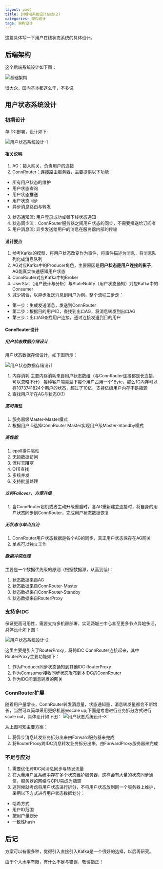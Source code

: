 ```yaml
---
layout: post
title: IM后端系统设计总结(2)
categories: 架构设计
tags: 架构设计
--- 
```


这篇具体写一下用户在线状态系统的具体设计。

## 后端架构  

这个后端系统设计如下图：

![基础架构](../image/im-arch.png)

很大众，国内基本都这么干，不多说

## 用户状态系统设计

### 初期设计 

单IDC部署，设计如下: 

![用户状态系统设计-1](../image/user-state-flow-1.png)

#### 相关说明
1. AG：接入网关，负责用户的连接
2. ConnRouter：连接路由服务器，主要提供以下功能：
* 所有用户状态的维护 
* 用户状态查询
* 用户状态推送
* 用户状态同步
* 异步消息路由与转发
3. 状态通知流: 用户登录成功或者下线状态通知 
4. 状态同步流：ConnRouter服务器之间用户状态的同步，不需要推送给订阅者  
5. 用户消息流: 异步发送给用户的消息在服务器内部的传输 

#### 设计要点 

1. 参考Kafka的模型，将用户状态改变作为事件，将事件描述为消息，将消息队列化成消息队列 
2. AG对应Kafka中的Producer角色，主要原因是**用户状态是用户连接的影子**，AG能真实快速感知用户状态 
3. ConnRouter对应Kafka中的Broker 
4. UserStat（用户统计与分析）与StateNotify（用户状态通知）对应Kafka中的Consumer
5. 减少耦合，以异步发送消息到用户为例，整个流程三步走：
* 第一步：生成发送消息，发送到ConnRouter  
* 第二步：根据目的用户ID，查找到出口AG，将消息转发到出口AG 
* 第三步：出口AG查找用户连接，通过连接发送到目的用户  


#### ConnRouter设计 

##### 用户状态数据存储设计

用户状态数据存储设计，如下图所示：

![用户状态数据存储设计](../image/user-state-router-data.png)


1. 内存消耗 
主要内存消耗来自用户状态数组（与ConnRouter连接都是长连接，可以忽略不计）
每种客户端类型下每个用户占用一个1Byte，那么1G内存可以存1073741824个用户的状态，超过了10亿，支持亿级用户内存不是瓶颈  
2. 查找用户所在AG与状态O(1)   

##### 高可用性 

1. 服务器级Master-Master模式 
2. 根据用户ID选择ConnRouter Master实现用户级Master-Standby模式 

##### 高性能

1. epoll事件驱动  
2. 无锁数据访问
3. 流程无阻塞 
4. O(1)查找 
5. 多核并发  
6. 支持批量处理 

##### 支持Failover，方便升级

1. 当ConnRouter宕机或者主动升级重启时，各AG重新建立连接时，将自身的用户状态同步到ConnRouter，完成用户状态数据恢复 

##### 无状态与单点自治 

1. ConnRouter用户状态数据是各个AG的同步，真正用户状态保存在AG网关
2. 单点可以独立工作 

##### 数据冲突处理

主要是一个数据优先级的原则（根据数据源，从高到低）：

1. 状态数据来自AG 
2. 状态数据来自ConnRouter-Master  
3. 状态数据来自ConnRouter-Standby
4. 状态数据来自RouterProxy 

### 支持多IDC

保证更高可用性，需要支持多机房部署，实现两城三中心甚至更多节点异地多活，具体设计如下图：

![用户状态系统设计-2](../image/user-state-flow-2.png)

这里主要是引入了RouterProxy，将跨IDC ConnRouter连接起来，其中RouterProxy主要功能如下：

1. 作为Producer同步状态通知到其他IDC RouterProxy
2. 作为Comsumer接收同步状态发布到本IDC的ConnRouter  
3. 作为IDC间消息转发的网关 


### ConnRouter扩展 

随着用户量增长，ConnRouter转发消息量，状态通知量，消息转发量都会不断增长，当然可以简单采用更好机器来scale up;下面是考虑进行业务拆分方式进行scale out，具体设计如下图：
![用户状态系统设计-3](../image/user-state-flow-3.png)

从上图可知主要方案：

1. 将异步消息转发业务拆分出来由Forward服务器来完成 
2. 将RouterProxy跨IDC消息转发业务拆分出来，由ForwardProxy服务器来完成


### 不足与应对

1. 需要优化跨IDC间消息同步与转发流量 
2. 在大量用户且系统中存在多个状态维护服务器，这样会有大量的状态同步通信，服务器的网络与CPU易成为瓶颈 
3. 这时候就考虑将用户状态进行拆分，不将用户状态放到同一个服务器上维护，采用以下方式进行用户状态数据划分：
* 哈希方式 
* 用户ID范围
* 按用户量划分
* 一致性hash


## 后记

方案可以有很多种，觉得引入直接引入Kafka是一个很好的选择，以后再研究。

由于个人水平有限，有什么不足与错误，敬请指正！